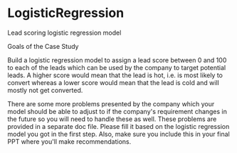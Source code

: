 # LogisticRegression
Lead scoring logistic regression model

Goals of the Case Study

Build a logistic regression model to assign a lead score between 0 and 100 to each of the leads which can be used by the company to target potential leads. A higher score would mean that the lead is hot, i.e. is most likely to convert whereas a lower score would mean that the lead is cold and will mostly not get converted.

There are some more problems presented by the company which your model should be able to adjust to if the company's requirement changes in the future so you will need to handle these as well. These problems are provided in a separate doc file. Please fill it based on the logistic regression model you got in the first step. Also, make sure you include this in your final PPT where you'll make recommendations.
